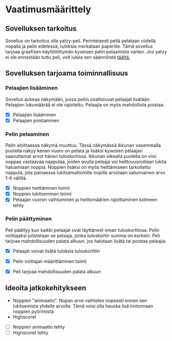 # Vaatimusmäärittely

## Sovelluksen tarkoitus

Sovellus on tarkoitus olla yatzy-peli. Perinteisesti peliä pelataan viidellä nopalla ja pelin edetessä, tuloksia merkataan paperille.
Tämä sovellus tarjoaa graafisen käyttöliittymän kyseisen pelin pelaamista varten.
Jos yatzy ei ole ennestään tuttu peli, voit lukea sen säännöistä [täältä.](https://fi.wikipedia.org/wiki/Yatzy)

## Sovelluksen tarjoama toiminnallisuus

### Pelaajien lisääminen

Sovellus aukeaa näkymään, jossa peliin osallistuvat pelaajat lisätään. Pelaajien lukumäärää ei ole rajoitettu. Pelaajia on myös
mahdollista poistaa.

- [x] Pelaajien lisääminen
- [x] Pelaajien poistaminen
 
### Pelin pelaaminen

Pelin aloittaessa näkymä muuttuu. Tässä näkymässä ikkunan vasemmalla puolella näkyy kenen vuoro on pelata ja lisäksi kyseisen pelaajan saavuttamat arvot hänen tuloskortissa.
Ikkunan oikealla puolella on viisi noppaa vastaavaa nappulaa, joiden avulla pelaaja voi heittovuoroillaan lukita haluamiaan noppia.
Noppien lisäksi on myös heittämiseen tarkoitettu nappula, jota painaessa lukitsemattomille nopille arvotaan satunnainen arvo 1-6 väliltä.

- [x] Noppien heittäminen toimii
- [x] Noppien lukitseminen toimii
- [x] Pelaajan vuoron vaihtuminen ja heittomäärien rajoittaminen kolmeen tehty 

### Pelin päättyminen

Peli päättyy kun kaikki pelaajat ovat täyttäneet oman tuloskorttinsa. Pelin voittajaksi julistetaan se pelaaja, jonka tuloskortin summa on korkein.
Peli tarjoaa mahdollisuuden palata alkuun, jos halutaan lisätä tai poistaa pelaajia.

- [x] Pelaajat voivat lisätä tuloksia tuloskorttiin
- [x] Pelin voittajan määrittäminen toimii
- [x] Peli tarjoaa mahdollisuuden palata alkuun


## Ideoita jatkokehitykseen

* Noppien "animaatio". Nopan arvo vaihtelee nopeasti ennen sen lukitsemista yhdelle arvolle. Tämä voisi olla hauska lisä imitoimaan noppien pyörimistä.
* Highscoret

- [ ] Noppien animaatio tehty
- [ ] Highscoret tehty
